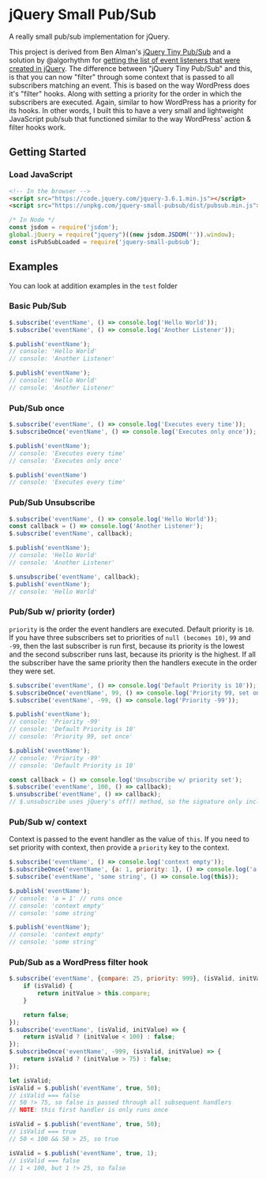 # jQuery Small Pub/Sub

A really small pub/sub implementation for jQuery.

This project is derived from Ben Alman's [jQuery Tiny Pub/Sub](https://github.com/cowboy/jquery-tiny-pubsub/) and a solution by @algorhythm for [getting the list of event listeners that were created in jQuery](https://stackoverflow.com/a/26892146/10184589). The difference between "jQuery Tiny Pub/Sub" and this, is that you can now "filter" through some context that is passed to all subscribers matching an event. This is based on the way WordPress does it's "filter" hooks. Along with setting a priority for the order in which the subscribers are executed. Again, similar to how WordPress has a priority for its hooks. In other words, I built this to have a very small and lightweight JavaScript pub/sub that functioned similar to the way WordPress' action & filter hooks work.

## Getting Started

### Load JavaScript

```html
<!-- In the browser -->
<script src="https://code.jquery.com/jquery-3.6.1.min.js"></script>
<script src="https://unpkg.com/jquery-small-pubsub/dist/pubsub.min.js"></script>
```

```javascript
/* In Node */
const jsdom = require('jsdom');
global.jQuery = require("jquery")((new jsdom.JSDOM('')).window);
const isPubSubLoaded = require('jquery-small-pubsub');
```

## Examples

You can look at addition examples in the `test` folder

### Basic Pub/Sub

```javascript
$.subscribe('eventName', () => console.log('Hello World'));
$.subscribe('eventName', () => console.log('Another Listener'));

$.publish('eventName');
// console: 'Hello World'
// console: 'Another Listener'

$.publish('eventName');
// console: 'Hello World'
// console: 'Another Listener'
```

### Pub/Sub once

```javascript
$.subscribe('eventName', () => console.log('Executes every time'));
$.subscribeOnce('eventName', () => console.log('Executes only once'));

$.publish('eventName');
// console: 'Executes every time'
// console: 'Executes only once'

$.publish('eventName')
// console: 'Executes every time'
```

### Pub/Sub Unsubscribe

```javascript
$.subscribe('eventName', () => console.log('Hello World'));
const callback = () => console.log('Another Listener');
$.subscribe('eventName', callback);

$.publish('eventName');
// console: 'Hello World'
// console: 'Another Listener'

$.unsubscribe('eventName', callback);
$.publish('eventName');
// console: 'Hello World'
```

### Pub/Sub w/ priority (order)

`priority` is the order the event handlers are executed. Default priority is `10`. If you have three subscribers set to priorities of `null (becomes 10)`, `99` and `-99`, then the last subscriber is run first, because its priority is the lowest and the second subscriber runs last, because its priority is the highest. If all the subscriber have the same priority then the handlers execute in the order they were set.

```javascript
$.subscribe('eventName', () => console.log('Default Priority is 10'));
$.subscribeOnce('eventName', 99, () => console.log('Priority 99, set once'));
$.subscribe('eventName', -99, () => console.log('Priority -99'));

$.publish('eventName');
// console: 'Priority -99'
// console: 'Default Priority is 10'
// console: 'Priority 99, set once'

$.publish('eventName');
// console: 'Priority -99'
// console: 'Default Priority is 10'

const callback = () => console.log('Unsubscribe w/ priority set');
$.subscribe('eventName', 100, () => callback);
$.unsubscribe('eventName', () => callback);
// $.unsubscribe uses jQuery's off() method, so the signature only includes the name and event handler
```

### Pub/Sub w/ context

Context is passed to the event handler as the value of `this`.
If you need to set priority with context, then provide a `priority` key to the context.

```javascript
$.subscribe('eventName', () => console.log('context empty'));
$.subscribeOnce('eventName', {a: 1, priority: 1}, () => console.log('a = ' + this.a));
$.subscribe('eventName', 'some string', () => console.log(this));

$.publish('eventName');
// console: 'a = 1' // runs once
// console: 'context empty'
// console: 'some string'

$.publish('eventName');
// console: 'context empty'
// console: 'some string'
```

### Pub/Sub as a WordPress filter hook

```javascript
$.subscribe('eventName', {compare: 25, priority: 999}, (isValid, initValue) => {
	if (isValid) {
		return initValue > this.compare;
	}

	return false;
});
$.subscribe('eventName', (isValid, initValue) => {
	return isValid ? (initValue < 100) : false;
});
$.subscribeOnce('eventName', -999, (isValid, initValue) => {
	return isValid ? (initValue > 75) : false;
});

let isValid;
isValid = $.publish('eventName', true, 50);
// isValid === false
// 50 !> 75, so false is passed through all subsequent handlers
// NOTE: this first handler is only runs once

isValid = $.publish('eventName', true, 50);
// isValid === true
// 50 < 100 && 50 > 25, so true

isValid = $.publish('eventName', true, 1);
// isValid === false
// 1 < 100, but 1 !> 25, so false
```
